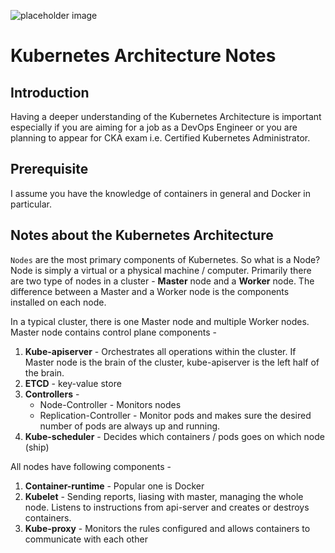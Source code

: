 ![placeholder image](https://images.unsplash.com/photo-1565264316550-a1811f0c4c75?ixlib=rb-1.2.1&ixid=eyJhcHBfaWQiOjEyMDd9&auto=format&fit=crop&w=2016&q=80)

# Kubernetes Architecture Notes

## Introduction

Having a deeper understanding of the Kubernetes Architecture is important especially if you are aiming for a job as a DevOps Engineer or you are planning to appear for CKA exam i.e. Certified Kubernetes Administrator. 

## Prerequisite

I assume you have the knowledge of containers in general and Docker in particular.

## Notes about the Kubernetes Architecture

`Nodes` are the most primary components of Kubernetes. So what is a Node? Node is simply a virtual or a physical machine / computer. Primarily there are two type of nodes in a cluster - **Master** node and a **Worker** node. The difference between a Master and a Worker node is the components installed on each node. 

In a typical cluster, there is one Master node and multiple Worker nodes. Master node contains control plane components - 

1. **Kube-apiserver** - Orchestrates all operations within the cluster. If Master node is the brain of the cluster, kube-apiserver is the left half of the brain.
2. **ETCD** - key-value store
3. **Controllers** - 
    - Node-Controller - Monitors nodes
    - Replication-Controller - Monitor pods and makes sure the desired number of pods are always up and running.
4. **Kube-scheduler** - Decides which containers / pods goes on which node (ship)


All nodes have following components -

1. **Container-runtime** - Popular one is Docker
2. **Kubelet** - Sending reports, liasing with master, managing the whole node. Listens to instructions from api-server and creates or destroys containers.
3. **Kube-proxy** - Monitors the rules configured and allows containers to communicate with each other

